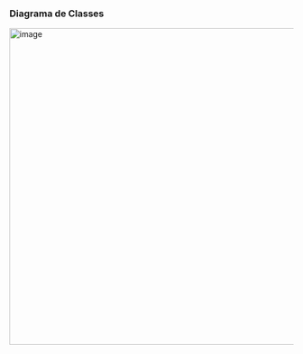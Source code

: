 ### Diagrama de Classes

<img width="2815" height="561" alt="image" src="https://github.com/user-attachments/assets/859cd6a0-041f-4f2b-9685-fcf4a1f0836d" />
